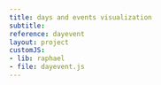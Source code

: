 ```yaml
---
title: days and events visualization
subtitle: 
reference: dayevent
layout: project
customJS:
- lib: raphael
- file: dayevent.js
---
```


